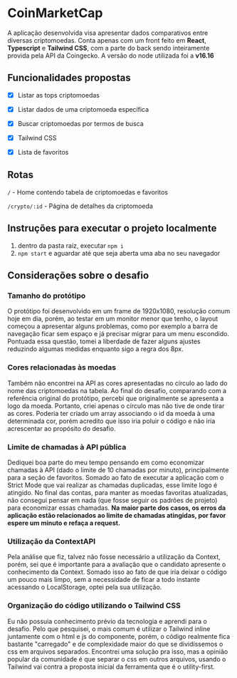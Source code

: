 # CoinMarketCap
A aplicação desenvolvida visa apresentar dados comparativos entre diversas criptomoedas. Conta apenas com um front feito em **React**, **Typescript** e **Tailwind CSS**, com a parte do back sendo inteiramente provida pela API da Coingecko. A versão do node utilizada foi a **v16.16**


## Funcionalidades propostas
- [x] Listar as tops criptomoedas
- [x] Listar dados de uma criptomoeda específica
- [x] Buscar criptomoedas por termos de busca
- [x] Tailwind CSS
- [x] Lista de favoritos


## Rotas
`/` - Home contendo tabela de criptomoedas e favoritos

`/crypto/:id` - Página de detalhes da criptomoeda


## Instruções para executar o projeto localmente
1. dentro da pasta raíz, executar `npm i`
2. `npm start` e aguardar até que seja aberta uma aba no seu navegador


## Considerações sobre o desafio

### Tamanho do protótipo
O protótipo foi desenvolvido em um frame de 1920x1080, resolução comum hoje em dia, porém, ao testar em um monitor menor que tenho, o layout começou a apresentar alguns problemas, como por exemplo a barra de navegação ficar sem espaço e já precisar migrar para um menu escondido. Pontuada essa questão, tomei a liberdade de fazer alguns ajustes reduzindo algumas medidas enquanto sigo a regra dos 8px.

### Cores relacionadas às moedas
Também não encontrei na API as cores apresentadas no círculo ao lado do nome das criptomoedas na tabela. Ao final do desafio, comparando com a referência original do protótipo, percebi que originalmente se apresenta a logo da moeda. Portanto, criei apenas o círculo mas não tive de onde tirar as cores. Poderia ter criado um array associando o id da moeda à uma determinada cor, porém acredito que isso iria poluir o código e não iria acrescentar ao propósito do desafio.

### Limite de chamadas à API pública
Dediquei boa parte do meu tempo pensando em como economizar chamadas à API (dado o limite de 10 chamadas por minuto), principalmente para a seção de favoritos. Somado ao fato de executar a aplicação com o Strict Mode que vai realizar as chamadas duplicadas, esse limite logo é atingido. No final das contas, para manter as moedas favoritas atualizadas, não consegui pensar em nada (que fosse seguir os padrões de projeto) para economizar essas chamadas. **Na maior parte dos casos, os erros da aplicação estão relacionados ao limite de chamadas atingidas, por favor espere um minuto e refaça a request.**

### Utilização da ContextAPI
Pela análise que fiz, talvez não fosse necessário a utilização da Context, porém, sei que é importante para a avaliação que o candidato apresente o conhecimento da Context. Somado isso ao fato de que iria deixar o código um pouco mais limpo, sem a necessidade de ficar a todo instante acessando o LocalStorage, optei pela sua utilização.

### Organização do código utilizando o Tailwind CSS
Eu não possuia conhecimento prévio da tecnologia e aprendi para o desafio. Pelo que pesquisei, o mais comum é utilizar o Tailwind inline juntamente com o html e js do componente, porém, o código realmente fica bastante "carregado" e de complexidade maior do que se dividíssemos o css em arquivos separados. Encontrei uma solução pra isso, mas a opinião popular da comunidade é que separar o css em outros arquivos, usando o Tailwind vai contra a proposta inicial da ferramenta que é o utility-first.
